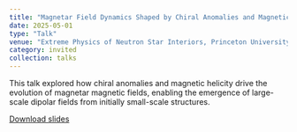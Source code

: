 ```yaml
---
title: "Magnetar Field Dynamics Shaped by Chiral Anomalies and Magnetic Helicity"
date: 2025-05-01
type: "Talk"
venue: "Extreme Physics of Neutron Star Interiors, Princeton University, New Jersey, USA"
category: invited
collection: talks
---
```


This talk explored how chiral anomalies and magnetic helicity drive the evolution of magnetar magnetic fields, enabling the emergence of large-scale dipolar fields from initially small-scale structures.

[Download slides](/files/Princeton2025.pdf)
